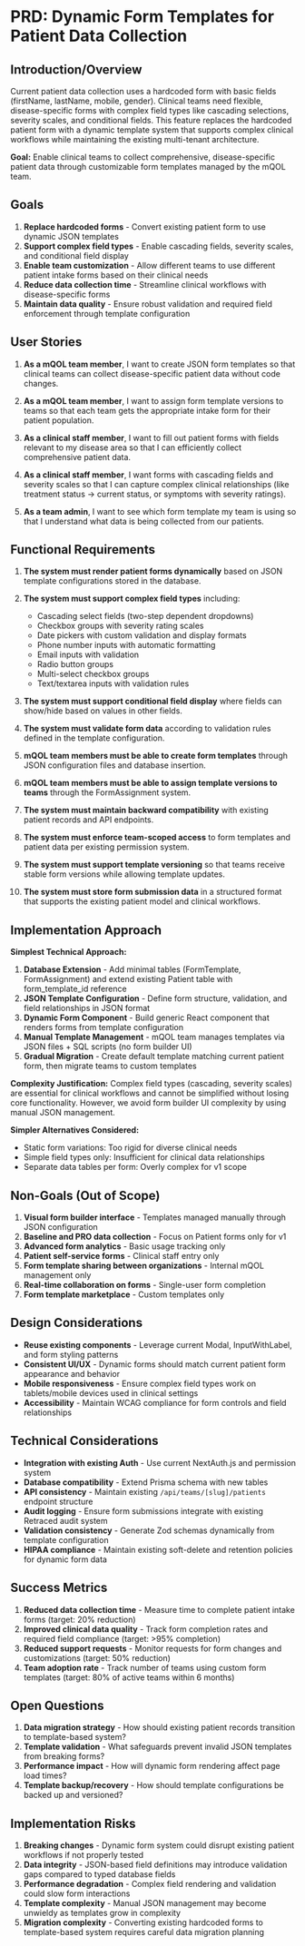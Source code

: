 # PRD: Dynamic Form Templates for Patient Data Collection

## Introduction/Overview

Current patient data collection uses a hardcoded form with basic fields (firstName, lastName, mobile, gender). Clinical teams need flexible, disease-specific forms with complex field types like cascading selections, severity scales, and conditional fields. This feature replaces the hardcoded patient form with a dynamic template system that supports complex clinical workflows while maintaining the existing multi-tenant architecture.

**Goal:** Enable clinical teams to collect comprehensive, disease-specific patient data through customizable form templates managed by the mQOL team.

## Goals

1. **Replace hardcoded forms** - Convert existing patient form to use dynamic JSON templates
2. **Support complex field types** - Enable cascading fields, severity scales, and conditional field display
3. **Enable team customization** - Allow different teams to use different patient intake forms based on their clinical needs
4. **Reduce data collection time** - Streamline clinical workflows with disease-specific forms
5. **Maintain data quality** - Ensure robust validation and required field enforcement through template configuration

## User Stories

1. **As a mQOL team member**, I want to create JSON form templates so that clinical teams can collect disease-specific patient data without code changes.

2. **As a mQOL team member**, I want to assign form template versions to teams so that each team gets the appropriate intake form for their patient population.

3. **As a clinical staff member**, I want to fill out patient forms with fields relevant to my disease area so that I can efficiently collect comprehensive patient data.

4. **As a clinical staff member**, I want forms with cascading fields and severity scales so that I can capture complex clinical relationships (like treatment status → current status, or symptoms with severity ratings).

5. **As a team admin**, I want to see which form template my team is using so that I understand what data is being collected from our patients.

## Functional Requirements

1. **The system must render patient forms dynamically** based on JSON template configurations stored in the database.

2. **The system must support complex field types** including:

   - Cascading select fields (two-step dependent dropdowns)
   - Checkbox groups with severity rating scales
   - Date pickers with custom validation and display formats
   - Phone number inputs with automatic formatting
   - Email inputs with validation
   - Radio button groups
   - Multi-select checkbox groups
   - Text/textarea inputs with validation rules

3. **The system must support conditional field display** where fields can show/hide based on values in other fields.

4. **The system must validate form data** according to validation rules defined in the template configuration.

5. **mQOL team members must be able to create form templates** through JSON configuration files and database insertion.

6. **mQOL team members must be able to assign template versions to teams** through the FormAssignment system.

7. **The system must maintain backward compatibility** with existing patient records and API endpoints.

8. **The system must enforce team-scoped access** to form templates and patient data per existing permission system.

9. **The system must support template versioning** so that teams receive stable form versions while allowing template updates.

10. **The system must store form submission data** in a structured format that supports the existing patient model and clinical workflows.

## Implementation Approach

**Simplest Technical Approach:**

1. **Database Extension** - Add minimal tables (FormTemplate, FormAssignment) and extend existing Patient table with form_template_id reference
2. **JSON Template Configuration** - Define form structure, validation, and field relationships in JSON format
3. **Dynamic Form Component** - Build generic React component that renders forms from template configuration
4. **Manual Template Management** - mQOL team manages templates via JSON files + SQL scripts (no form builder UI)
5. **Gradual Migration** - Create default template matching current patient form, then migrate teams to custom templates

**Complexity Justification:**
Complex field types (cascading, severity scales) are essential for clinical workflows and cannot be simplified without losing core functionality. However, we avoid form builder UI complexity by using manual JSON management.

**Simpler Alternatives Considered:**

- Static form variations: Too rigid for diverse clinical needs
- Simple field types only: Insufficient for clinical data relationships
- Separate data tables per form: Overly complex for v1 scope

## Non-Goals (Out of Scope)

1. **Visual form builder interface** - Templates managed manually through JSON configuration
2. **Baseline and PRO data collection** - Focus on Patient forms only for v1
3. **Advanced form analytics** - Basic usage tracking only
4. **Patient self-service forms** - Clinical staff entry only
5. **Form template sharing between organizations** - Internal mQOL management only
6. **Real-time collaboration on forms** - Single-user form completion
7. **Form template marketplace** - Custom templates only

## Design Considerations

- **Reuse existing components** - Leverage current Modal, InputWithLabel, and form styling patterns
- **Consistent UI/UX** - Dynamic forms should match current patient form appearance and behavior
- **Mobile responsiveness** - Ensure complex field types work on tablets/mobile devices used in clinical settings
- **Accessibility** - Maintain WCAG compliance for form controls and field relationships

## Technical Considerations

- **Integration with existing Auth** - Use current NextAuth.js and permission system
- **Database compatibility** - Extend Prisma schema with new tables
- **API consistency** - Maintain existing `/api/teams/[slug]/patients` endpoint structure
- **Audit logging** - Ensure form submissions integrate with existing Retraced audit system
- **Validation consistency** - Generate Zod schemas dynamically from template configuration
- **HIPAA compliance** - Maintain existing soft-delete and retention policies for dynamic form data

## Success Metrics

1. **Reduced data collection time** - Measure time to complete patient intake forms (target: 20% reduction)
2. **Improved clinical data quality** - Track form completion rates and required field compliance (target: >95% completion)
3. **Reduced support requests** - Monitor requests for form changes and customizations (target: 50% reduction)
4. **Team adoption rate** - Track number of teams using custom form templates (target: 80% of active teams within 6 months)

## Open Questions

1. **Data migration strategy** - How should existing patient records transition to template-based system?
2. **Template validation** - What safeguards prevent invalid JSON templates from breaking forms?
3. **Performance impact** - How will dynamic form rendering affect page load times?
4. **Template backup/recovery** - How should template configurations be backed up and versioned?

## Implementation Risks

1. **Breaking changes** - Dynamic form system could disrupt existing patient workflows if not properly tested
2. **Data integrity** - JSON-based field definitions may introduce validation gaps compared to typed database fields
3. **Performance degradation** - Complex field rendering and validation could slow form interactions
4. **Template complexity** - Manual JSON management may become unwieldy as templates grow in complexity
5. **Migration complexity** - Converting existing hardcoded forms to template-based system requires careful data migration planning
